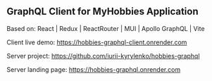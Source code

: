 ## GraphQL Client for MyHobbies Application

Based on: React | Redux | ReactRouter | MUI | Apollo GraphQL | Vite

Client live demo: https://hobbies-graphql-client.onrender.com

Server project: https://github.com/iurii-kyrylenko/hobbies-graphql

Server landing page: https://hobbies-graphql.onrender.com
